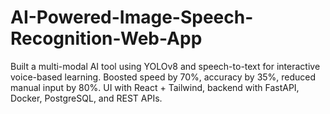 # AI-Powered-Image-Speech-Recognition-Web-App
Built a multi-modal AI tool using YOLOv8 and speech-to-text for interactive voice-based learning. Boosted speed by 70%, accuracy by 35%, reduced manual input by 80%. UI with React + Tailwind, backend with FastAPI, Docker, PostgreSQL, and REST APIs.
